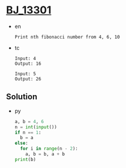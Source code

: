 # [BJ_13301](https://acmicpc.net/problem/13301)

* en

  ```en
  Print nth fibonacci number from 4, 6, 10
  ```

* tc

  ```tc
  Input: 4
  Output: 16

  Input: 5
  Output: 26
  ```

## Solution

* py

  ```py
  a, b = 4, 6
  n = int(input())
  if n == 1:
    b = a
  else:
    for i in range(n - 2):
      a, b = b, a + b
  print(b)
  ```
